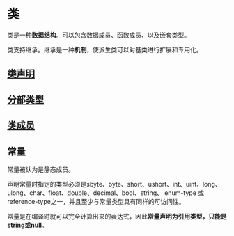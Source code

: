 # 类

类是一种**数据结构**。可以包含数据成员、函数成员、以及嵌套类型。

类支持继承。继承是一种**机制**，使派生类可以对基类进行扩展和专用化。

## [类声明](/类/lei-sheng-ming.md)

## [分部类型](/类/fen-bu-lei-xing.md)

## [类成员](/类/lei-cheng-yuan.md)

## 常量

常量被认为是静态成员。

声明常量时指定的类型必须是sbyte、byte、short、ushort、int、uint、long、ulong、char、float、double、decimal、bool、string、 enum-type 或 reference-type之一，并且至少与常量类型具有同样的可访问性。

常量是在编译时就可以完全计算出来的表达式，因此**常量声明为引用类型，只能是string或null**。



